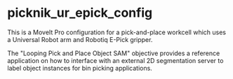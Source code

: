 # picknik_ur_epick_config

This is a MoveIt Pro configuration for a pick-and-place workcell which uses a Universal Robot arm and Robotiq E-Pick gripper.

The "Looping Pick and Place Object SAM" objective provides a reference application on how to interface with an external 2D segmentation server to label object instances for bin picking applications.

